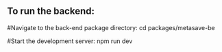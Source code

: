 ## To run the backend:

#Navigate to the back-end package directory:
cd packages/metasave-be

#Start the development server:
npm run dev
